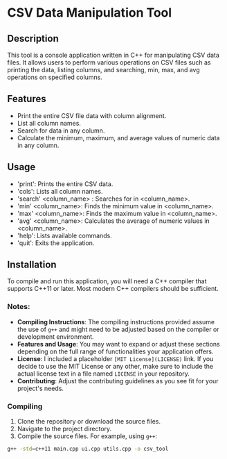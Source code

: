 # CSV Data Manipulation Tool

## Description

This tool is a console application written in C++ for manipulating CSV data files. It allows users to perform various operations on CSV files such as printing the data, listing columns, and searching, min, max, and avg operations on specified columns.

## Features

- Print the entire CSV file data with column alignment.
- List all column names.
- Search for data in any column.
- Calculate the minimum, maximum, and average values of numeric data in any column.

## Usage

- 'print': Prints the entire CSV data.
- 'cols': Lists all column names.
- 'search' <column_name> <value>: Searches for <value> in <column_name>.
- 'min' <column_name>: Finds the minimum value in <column_name>.
- 'max' <column_name>: Finds the maximum value in <column_name>.
- 'avg' <column_name>: Calculates the average of numeric values in <column_name>.
- 'help': Lists available commands.
- 'quit': Exits the application.

## Installation

To compile and run this application, you will need a C++ compiler that supports C++11 or later. Most modern C++ compilers should be sufficient.


### Notes:

- **Compiling Instructions**: The compiling instructions provided assume the use of `g++` and might need to be adjusted based on the compiler or development environment.
- **Features and Usage**: You may want to expand or adjust these sections depending on the full range of functionalities your application offers.
- **License**: I included a placeholder `[MIT License](LICENSE)` link. If you decide to use the MIT License or any other, make sure to include the actual license text in a file named `LICENSE` in your repository.
- **Contributing**: Adjust the contributing guidelines as you see fit for your project's needs.


### Compiling

1. Clone the repository or download the source files.
2. Navigate to the project directory.
3. Compile the source files. For example, using `g++`:

```bash
g++ -std=c++11 main.cpp ui.cpp utils.cpp -o csv_tool
